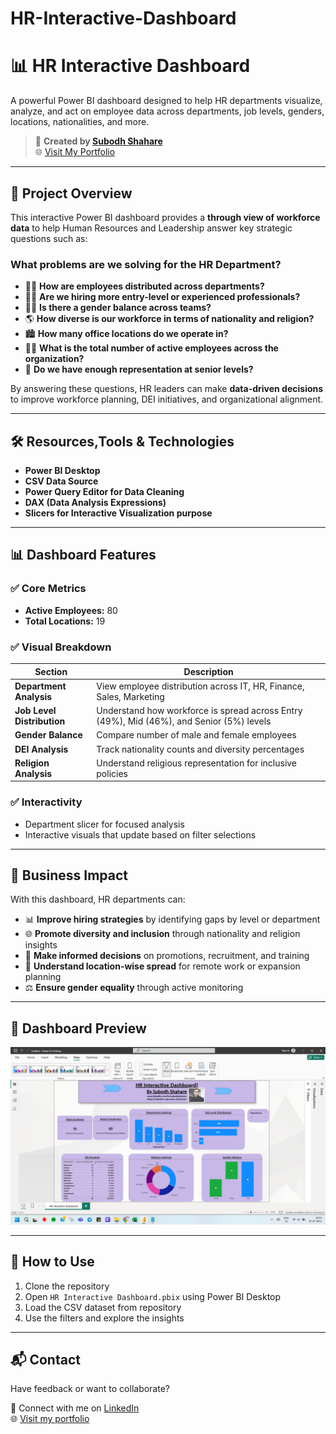 # HR-Interactive-Dashboard
# 📊 HR Interactive Dashboard

A powerful Power BI dashboard designed to help HR departments visualize, analyze, and act on employee data across departments, job levels, genders, locations, nationalities, and more.

> 🔗 **Created by [Subodh Shahare](https://www.linkedin.com/in/subodhshahare)**  
> 🌐 [Visit My Portfolio](https://subodh-s.my.canva.site/home)

---

## 📌 Project Overview

This interactive Power BI dashboard provides a **through view of workforce data** to help Human Resources and Leadership answer key strategic questions such as:

###  What problems are we solving for the HR Department?
- 👨‍💼 **How are employees distributed across departments?**
- 🧑‍🔧 **Are we hiring more entry-level or experienced professionals?**
- 👩‍👧 **Is there a gender balance across teams?**
- 🌎 **How diverse is our workforce in terms of nationality and religion?**
- 🏙️ **How many office locations do we operate in?**
- 🧑‍💻 **What is the total number of active employees across the organization?**
- 🔄 **Do we have enough representation at senior levels?**

By answering these questions, HR leaders can make **data-driven decisions** to improve workforce planning, DEI initiatives, and organizational alignment.

---

## 🛠️ Resources,Tools & Technologies

- **Power BI Desktop**
- **CSV Data Source**
- **Power Query Editor for Data Cleaning**
- **DAX (Data Analysis Expressions)**
- **Slicers for Interactive Visualization purpose**

---

## 📊 Dashboard Features

### ✅ Core Metrics
- **Active Employees:** 80  
- **Total Locations:** 19

### ✅ Visual Breakdown

| Section                    | Description |
|----------------------------|-------------|
| **Department Analysis**    | View employee distribution across IT, HR, Finance, Sales, Marketing |
| **Job Level Distribution** | Understand how workforce is spread across Entry (49%), Mid (46%), and Senior (5%) levels |
| **Gender Balance**         | Compare number of male and female employees |
| **DEI Analysis**           | Track nationality counts and diversity percentages |
| **Religion Analysis**      | Understand religious representation for inclusive policies |

### ✅ Interactivity
- Department slicer for focused analysis
- Interactive visuals that update based on filter selections


---

## 🎯 Business Impact

With this dashboard, HR departments can:
- 📊 **Improve hiring strategies** by identifying gaps by level or department
- 🌐 **Promote diversity and inclusion** through nationality and religion insights
- 🧠 **Make informed decisions** on promotions, recruitment, and training
- 🏢 **Understand location-wise spread** for remote work or expansion planning
- ⚖️ **Ensure gender equality** through active monitoring

---

## 📸 Dashboard Preview

![Dashboard Screenshot](https://github.com/SubodhS-Projects/HR-Interactive-Dashboard/blob/main/Screenshot_HR%20Interactive%20Dashboard.png)

---

## 🚀 How to Use

1. Clone the repository  
2. Open `HR Interactive Dashboard.pbix` using Power BI Desktop  
3. Load the CSV dataset from repository 
4. Use the filters and explore the insights

---

## 📬 Contact

Have feedback or want to collaborate?

📧 Connect with me on [LinkedIn](https://www.linkedin.com/in/subodhshahare)  
🌐 [Visit my portfolio](https://subodh-s.my.canva.site/home)











